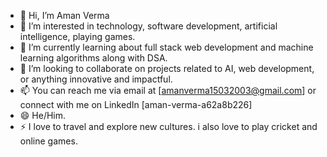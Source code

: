 - 👋 Hi, I’m Aman Verma
- 👀 I’m interested in technology, software development, artificial intelligence, playing games.
- 🌱 I’m currently learning about  full stack web development and machine learning algorithms along with DSA.
- 💞️ I’m looking to collaborate on projects related to AI, web development, or anything innovative and impactful.
- 📫 You can reach me via email at [amanverma15032003@gmail.com] or connect with me on LinkedIn [aman-verma-a62a8b226]
- 😄 He/Him.
- ⚡ I love to travel and explore new cultures. i also love to play cricket and online games.

<!---
amanverma20/amanverma20 is a ✨ special ✨ repository because its `README.md` (this file) appears on your GitHub profile.
You can click the Preview link to take a look at your changes.
--->
